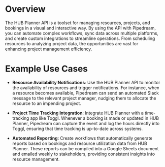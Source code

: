 # Overview

The HUB Planner API is a toolset for managing resources, projects, and bookings in a visual and interactive way. By using the API with Pipedream, you can automate complex workflows, sync data across multiple platforms, and create custom integrations to streamline operations. From scheduling resources to analyzing project data, the opportunities are vast for enhancing project management efficiency.

# Example Use Cases

- **Resource Availability Notifications**: Use the HUB Planner API to monitor the availability of resources and trigger notifications. For instance, when a resource becomes available, Pipedream can send an automated Slack message to the relevant project manager, nudging them to allocate the resource to an impending project.

- **Project Time Tracking Integration**: Integrate HUB Planner with a time-tracking app like Toggl. Whenever a booking is made or updated in HUB Planner, Pipedream can capture the event and log the hours directly into Toggl, ensuring that time tracking is up-to-date across systems.

- **Automated Reporting**: Create workflows that automatically generate reports based on bookings and resource utilization data from HUB Planner. These reports can be compiled into a Google Sheets document and emailed weekly to stakeholders, providing consistent insights into resource management.
